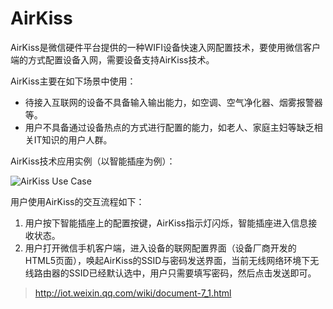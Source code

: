 # AirKiss

AirKiss是微信硬件平台提供的一种WIFI设备快速入网配置技术，要使用微信客户端的方式配置设备入网，需要设备支持AirKiss技术。

AirKiss主要在如下场景中使用：

- 待接入互联网的设备不具备输入输出能力，如空调、空气净化器、烟雾报警器等。
- 用户不具备通过设备热点的方式进行配置的能力，如老人、家庭主妇等缺乏相关IT知识的用户人群。

AirKiss技术应用实例（以智能插座为例）：

![AirKiss Use Case](http://iot.weixin.qq.com/wiki/static/image/7_1-1.png)

用户使用AirKiss的交互流程如下：

1. 用户按下智能插座上的配置按键，AirKiss指示灯闪烁，智能插座进入信息接收状态。
2. 用户打开微信手机客户端，进入设备的联网配置界面（设备厂商开发的HTML5页面），唤起AirKiss的SSID与密码发送界面，当前无线网络环境下无线路由器的SSID已经默认选中，用户只需要填写密码，然后点击发送即可。

> http://iot.weixin.qq.com/wiki/document-7_1.html

